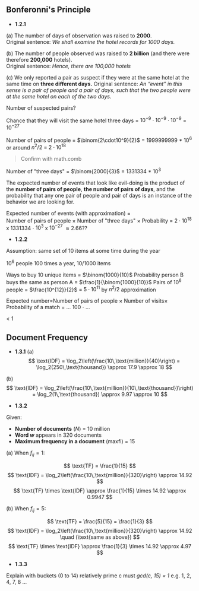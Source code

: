 ## Bonferonni's Principle

- **1.2.1**

(a) The number of days of observation was raised to **2000**.  
Original sentence: *We shall examine the hotel records for 1000 days.*

(b) The number of people observed was raised to **2 billion** (and there were  
therefore **200,000** hotels).  
Original sentence: *Hence, there are 100,000 hotels*

(c) We only reported a pair as suspect if they were at the same hotel at the  
same time on **three different days.**
Original sentence: *An “event”  in this sense is a pair of people and a pair of days, such that the two people were at the same hotel on each of the two days.*

Number of suspected pairs?

Chance that they will visit the same hotel three days = $10^{-9}\cdot 10^{-9} \cdot 10^{-9}$ = $10^{-27}$

Number of pairs of people = $\binom{2\cdot10^9}{2}$ = 1999999999 * $10^6$ or around $n^2/2$ = $2\cdot10^{18}$
> Confirm with math.comb

Number of "three days" = $\binom{2000}{3}$ = 1331334 * $10^3$  

The expected number of events that look like evil-doing is the product of the **number of pairs of people**, **the number of pairs of days**, and the probability that any one pair of people and pair of days  is an instance of the behavior we are looking for.

Expected number of events (with approximation) = Number of pairs of people × Number of "three days" × Probability = $2\cdot10^{18}$ x 1331334 $\cdot$ $10^3$  x $10^{-27}$
$\approx 2.66??$

- **1.2.2**

Assumption: same set of 10 items at some time during the year

$10^6$ people
100 times a year,  10/1000 items

Ways to buy 10 unique items = $\binom{1000}{10}$
Probability person B buys the same as person A = $\frac{1}{\binom{1000}{10}}$
Pairs of $10^6$ people = $\frac{10^{12}}{2}$  = $5\cdot 10^{11}$ by  $n^2 / 2$ approximation

Expected number=Number of pairs of people × Number of visits× Probability of a match = ... 100 $\cdot$ ...

< 1
## Document Frequency

- **1.3.1**
(a)
$$
\text{IDF} = \log_2\left(\frac{10\,\text{million}}{40}\right) = \log_2(250\,\text{thousand}) \approx 17.9 \approx 18
$$

(b)
$$
\text{IDF} = \log_2\left(\frac{10\,\text{million}}{10\,\text{thousand}}\right) = \log_2(1\,\text{thousand}) \approx 9.97 \approx 10
$$

- **1.3.2**

Given:
- **Number of documents** ($N$) = 10 million
- **Word $w$** appears in 320 documents
- **Maximum frequency in a document** ($\text{maxfi}$) = 15

(a) When $f_{ij} = 1$:

$$
\text{TF} = \frac{1}{15}
$$
$$
\text{IDF} = \log_2\left(\frac{10\,\text{million}}{320}\right) \approx 14.92
$$
$$
\text{TF} \times \text{IDF} \approx \frac{1}{15} \times 14.92 \approx 0.9947
$$

(b) When $f_{ij} = 5$:

$$
\text{TF} = \frac{5}{15} = \frac{1}{3}
$$
$$
\text{IDF} = \log_2\left(\frac{10\,\text{million}}{320}\right) \approx 14.92 \quad (\text{same as above})
$$
$$
\text{TF} \times \text{IDF} \approx \frac{1}{3} \times 14.92 \approx 4.97
$$

- **1.3.3**

Explain with buckets (0 to 14)
relatively prime c
must *gcd(c, 15) = 1*
e.g. 1, 2, 4, 7, 8 ...


